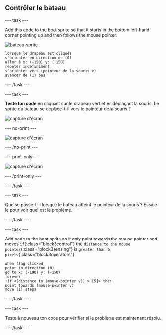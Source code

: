 ## Contrôler le bateau

\--- task \---

Add this code to the boat sprite so that it starts in the bottom left-hand corner pointing up and then follows the mouse pointer.

![bateau-sprite](images/boat_resize.png)

```blocks3
lorsque le drapeau est cliqués
s'orienter en direction de (0)
aller à x: (-190) y: (-150)
répéter indéfiniment
s'orienter vers (pointeur de la souris v)
avancer de (1) pas
```

\--- /task \---

\--- task \---

**Teste ton code** en cliquant sur le drapeau vert et en déplaçant la souris. Le sprite du bateau se déplace-t-il vers le pointeur de la souris ?

![capture d'écran](images/boat-mouse.png)

\--- no-print \---

![capture d'écran](images/boat-pointer-test-anim.gif)

\--- /no-print \---

\--- print-only \---

![capture d'écran](images/boat-pointer-test-anim.png)

\--- /print-only \---

\--- /task \---

\--- task \---

Que se passe-t-il lorsque le bateau atteint le pointeur de la souris ? Essaie-le pour voir quel est le problème.

\--- /task \---

\--- task \---

Add code to the boat sprite so it only point towards the mouse pointer and moves `if`{:class="block3control"} the `distance to the mouse pointer`{:class="block3sensing"} is `greater than 5 pixels`{:class="block3operators"}.

```blocks3
when flag clicked
point in direction (0)
go to x: (-190) y: (-150)
forever
+if <(distance to (mouse-pointer v)) > [5]> then
point towards (mouse-pointer v)
move (1) steps
```

\--- /task \---

\--- task \---

Teste à nouveau ton code pour vérifier si le problème est maintenant résolu.

\--- /task \---